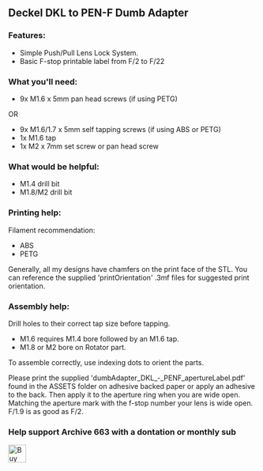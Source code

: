 ## Deckel DKL to PEN-F Dumb Adapter

### Features:
- Simple Push/Pull Lens Lock System.
- Basic F-stop printable label from F/2 to F/22

### What you'll need:
- 9x M1.6 x 5mm pan head screws (if using PETG)

OR

- 9x M1.6/1.7 x 5mm self tapping screws (if using ABS or PETG)
- 1x M1.6 tap
- 1x M2 x 7mm set screw or pan head screw

### What would be helpful:
- M1.4 drill bit
- M1.8/M2 drill bit

### Printing help:
Filament recommendation:
- ABS
- PETG

Generally, all my designs have chamfers on the print face of the STL. You can reference the supplied 'printOrientation' .3mf files for suggested print orientation.

### Assembly help:
Drill holes to their correct tap size before tapping.
- M1.6 requires M1.4 bore followed by an M1.6 tap.
- M1.8 or M2 bore on Rotator part.

To assemble correctly, use indexing dots to orient the parts.

Please print the supplied 'dumbAdapter_DKL_-_PENF_apertureLabel.pdf' found in the ASSETS folder on adhesive backed paper or apply an adhesive to the back. Then apply it to the aperture ring when you are wide open. Matching the aperture mark with the f-stop number your lens is wide open. F/1.9 is as good as F/2. 

### Help support Archive 663 with a dontation or monthly sub

<a href='https://ko-fi.com/P5P3MHMSF' target='_blank'><img height='36' style='border:0px;height:36px;' src='https://storage.ko-fi.com/cdn/kofi2.png?v=3' border='0' alt='Buy Me a Coffee at ko-fi.com' /></a>

